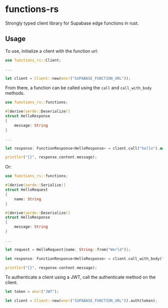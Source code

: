 # functions-rs

Strongly typed client library for Supabase edge functions in rust.

## Usage

To use, initialize a client with the function url:

```rs
use functions_rs::Client;

...

let client = Client::new(env!("SUPABASE_FUNCTION_URL"));
```

From there, a function can be called using the ```call``` and ```call_with_body``` methods.

```rs
use functions_rs::functions;

#[derive(serde::Deserialize)]
struct HelloResponse
{
    message: String
}

...

let response: FunctionResponse<HelloResponse> = client.call("hello").await.unwrap();

println!("{}", response.content.message);
```

Or:


```rs
use functions_rs::functions;

#[derive(serde::Serialize)]
struct HelloRequest
{
    name: String
}

#[derive(serde::Deserialize)]
struct HelloResponse
{
    message: String
}

...

let request = HelloRequest{name: String::from("World")};

let response: FunctionResponse<HelloResponse> = client.call_with_body("hello", request).await.unwrap();

println!("{}", response.content.message);
```

To authenticate a client using a JWT, call the authenticate method on the client.

```rs
let token = env!("JWT");

let client = Client::new(env!("SUPABASE_FUNCTION_URL")).auth(token);
```
